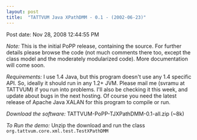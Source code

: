 ```yaml
---
layout: post
title:  "TATTVUM Java XPathDMM - 0.1 - (2002-06-23)"
---
```


Post date: Nov 28, 2008 12:44:55 PM

*Note:* This is the initial PoPP release, containing the source. For further details please browse the code (not much comments there too, except the class model and the moderately modularized code). More documentation will come soon.

*Requirements:* I use 1.4 Java, but this program doesn't use any 1.4 specific API. So, ideally it should run in any 1.2+ JVM. Please mail me (svramu at TATTVUM) if you run into problems. I'll also be checking it this week, and update about bugs in the next hosting. Of course you need the latest release of Apache Java XALAN for this program to compile or run.

*Download the software:* TATTVUM-PoPP-TJXPathDMM-0.1-all.zip (~8k)

*To Run the demo:* Unzip the download and run the class `org.tattvum.core.xml.test.TestXPathDMM`

